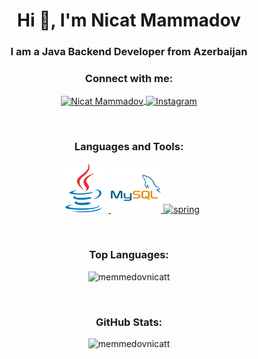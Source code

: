 <h1 align="center">Hi 👋, I'm Nicat Mammadov</h1>
<h3 align="center">I am a Java Backend Developer from Azerbaijan</h3>

<h3 align="center">Connect with me:</h3>
<p align="center">
  <a href="https://www.linkedin.com/in/nicat-mammadov-52b2a576/" target="_blank">
    <img align="center" src="https://cdn.jsdelivr.net/gh/devicons/devicon/icons/linkedin/linkedin-original.svg" alt="Nicat Mammadov" height="30" width="40" />
  </a>
  <a href="https://www.instagram.com/memmedovnicatt/" target="_blank">
    <img align="center" src="https://raw.githubusercontent.com/devicons/devicon/master/icons/instagram/instagram-original.svg" alt="Instagram" height="30" width="40" />
  </a>
</p>

<br>

<h3 align="center">Languages and Tools:</h3>
<p align="center">
  <a href="https://www.java.com/en/" target="_blank" rel="noreferrer">
    <img src="https://raw.githubusercontent.com/devicons/devicon/master/icons/java/java-original.svg" alt="java" width="80" height="80" />
  </a>
  <a href="https://www.mysql.com/" target="_blank" rel="noreferrer">
    <img src="https://raw.githubusercontent.com/devicons/devicon/master/icons/mysql/mysql-original-wordmark.svg" alt="mysql" width="80" height="80" />
  </a>
  <a href="https://spring.io/" target="_blank" rel="noreferrer">
    <img src="https://www.vectorlogo.zone/logos/springio/springio-icon.svg" alt="spring" width="80" height="80" />
  </a>
</p>

<br>

<h3 align="center">Top Languages:</h3>
<p align="center">
  <img src="https://github-readme-stats.vercel.app/api/top-langs?username=memmedovnicatt&show_icons=true&locale=en&layout=compact&langs_count=8&hide=php" alt="memmedovnicatt" />
</p>

<br>

<h3 align="center">GitHub Stats:</h3>
<p align="center">
  <img src="https://github-readme-stats.vercel.app/api?username=memmedovnicatt&show_icons=true&locale=en" alt="memmedovnicatt" />
</p>

